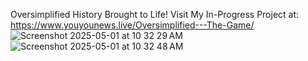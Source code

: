 Oversimplified History Brought to Life!
Visit My In-Progress Project at: https://www.youyounews.live/Oversimplified---The-Game/
![Screenshot 2025-05-01 at 10 32 29 AM](https://github.com/user-attachments/assets/a662706b-39da-42e2-84a2-64863317e5d7)
![Screenshot 2025-05-01 at 10 32 48 AM](https://github.com/user-attachments/assets/d4c0e80e-6775-4974-b3d2-21f08e1e90de)
